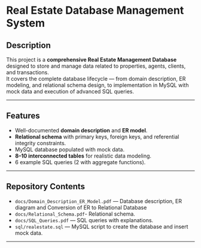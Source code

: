 # Real Estate Database Management System

## Description
This project is a **comprehensive Real Estate Management Database** designed to store and manage data related to properties, agents, clients, and transactions.  
It covers the complete database lifecycle — from domain description, ER modeling, and relational schema design, to implementation in MySQL with mock data and execution of advanced SQL queries.  

---

## Features
- Well-documented **domain description** and **ER model**.
- **Relational schema** with primary keys, foreign keys, and referential integrity constraints.
- MySQL database populated with mock data.
- **8–10 interconnected tables** for realistic data modeling.
- 6 example SQL queries (2 with aggregate functions).
  
---

## Repository Contents
- `docs/Domain_Description_ER_Model.pdf` — Database description, ER diagram and Conversion of ER to Relational Database
- `docs/Relational_Schema.pdf`- Relational schema.
- `docs/SQL_Queries.pdf` — SQL queries with explanations.
- `sql/realestate.sql` — MySQL script to create the database and insert mock data.

---
